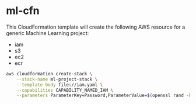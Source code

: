 # ml-cfn

This CloudFormation template will create the following AWS resource for a generic Machine Learning project:
- iam
- s3
- ec2
- ecr

```bash
aws cloudformation create-stack \
    --stack-name ml-project-stack \
    --template-body file://iam.yaml \
    --capabilities CAPABILITY_NAMED_IAM \
    --parameters ParameterKey=Password,ParameterValue=$(openssl rand -base64 15)
```
